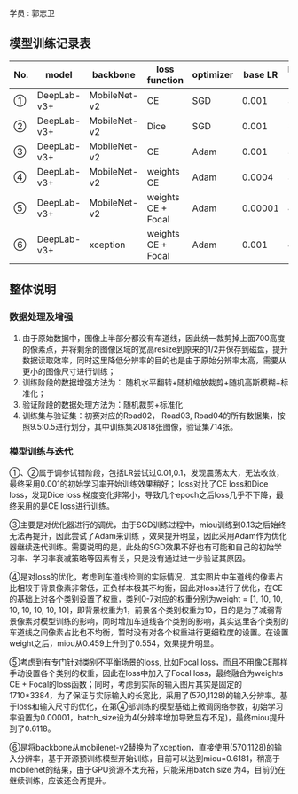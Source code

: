 

学员 :  郭志卫



## 模型训练记录表

| No.  | model       | backbone     | loss function      | optimizer | base LR | batch size | resolution(H*W) | miou   |
| ---- | ----------- | ------------ | ------------------ | --------- | ------- | ---------- | --------------- | ------ |
| ①    | DeepLab-v3+ | MobileNet-v2 | CE                 | SGD       | 0.001   | 32         | 513*513         | 0.1286 |
| ②    | DeepLab-v3+ | MobileNet-v2 | Dice               | SGD       | 0.001   | 32         | 513*513         | 0.1304 |
| ③    | DeepLab-v3+ | MobileNet-v2 | CE                 | Adam      | 0.001   | 32         | 512*512         | 0.4592 |
| ④    | DeepLab-v3+ | MobileNet-v2 | weights CE         | Adam      | 0.0004  | 32         | 512*512         | 0.5542 |
| ⑤    | DeepLab-v3+ | MobileNet-v2 | weights CE + Focal | Adam      | 0.00001 | 4          | 570*1128        | 0.6118 |
| ⑥    | DeepLab-v3+ | xception     | weights CE + Focal | Adam      | 0.001   | 4          | 570*1128        | 0.6181 |



## 整体说明

### 数据处理及增强

1. 由于原始数据中，图像上半部分都没有车道线，因此统一裁剪掉上面700高度的像素点，并将剩余的图像区域的宽高resize到原来的1/2并保存到磁盘，提升数据读取效率，同时这里降低分辨率的目的也是由于原始分辨率太高，需要从更小的图像尺寸进行训练；
2. 训练阶段的数据增强方法为： 随机水平翻转+随机缩放裁剪+随机高斯模糊+标准化；
3. 验证阶段的数据处理方法为：随机裁剪+标准化
4. 训练集与验证集：初赛对应的Road02， Road03, Road04的所有数据集，按照9.5:0.5进行划分，其中训练集20818张图像，验证集714张。

### 模型训练与迭代

①、②属于调参试错阶段，包括LR尝试过0.01,0.1，发现震荡太大，无法收敛，最终采用0.001的初始学习率开始训练效果稍好； loss对比了CE loss和Dice loss，发现Dice loss 梯度变化非常小，导致几个epoch之后loss几乎不下降，最终采用的是CE loss进行训练。

③主要是对优化器进行的调优，由于SGD训练过程中，miou训练到0.13之后始终无法再提升，因此尝试了Adam来训练 ，效果提升明显，因此采用Adam作为优化器继续迭代训练。需要说明的是，此处的SGD效果不好也有可能和自己的初始学习率、学习率衰减策略等因素有关，只是没有通过进一步验证其原因。

④是对loss的优化，考虑到车道线检测的实际情况，其实图片中车道线的像素占比相较于背景像素非常低，正负样本极其不均衡，因此对loss进行了优化，在CE的基础上对各个类别设置了权重，类别0-7对应的权重分别为weight = [1, 10, 10, 10, 10, 10, 10, 10]，即背景权重为1，前景各个类别权重为10，目的是为了减弱背景像素对模型训练的影响，同时增加车道线各个类别的影响，其实这里各个类别的车道线之间像素占比也不均衡，暂时没有对各个权重进行更细粒度的设置。在设置weight之后，miou从0.459上升到了0.554，效果提升明显。

⑤考虑到有专门针对类别不平衡场景的loss, 比如Focal loss，而且不用像CE那样手动设置各个类别的权重，因此在loss中加入了Focal loss，最终融合为weights CE + Focal的loss函数；同时，考虑到实际的输入图片其实是固定的1710*3384，为了保证与实际输入的长宽比，采用了(570,1128)的输入分辨率。基于loss和输入尺寸的优化，在第④部训练的模型基础上微调网络参数，初始学习率设置为0.00001，batch_size设为4(分辨率增加导致显存不足)，最终miou提升到了0.6118。

⑥是将backbone从mobilenet-v2替换为了xception，直接使用(570,1128)的输入分辨率，基于开源预训练模型开始训练，目前可以达到miou=0.6181，稍高于mobilenet的结果，由于GPU资源不太充裕，只能采用batch size 为4，目前仍在继续训练，应该还会再提升。